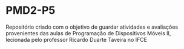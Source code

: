 # PMD2-P5
Repositório criado com o objetivo de guardar atividades e avaliações provenientes das aulas de Programação de Dispositivos Móveis II, lecionada pelo professor Ricardo Duarte Taveira no IFCE
